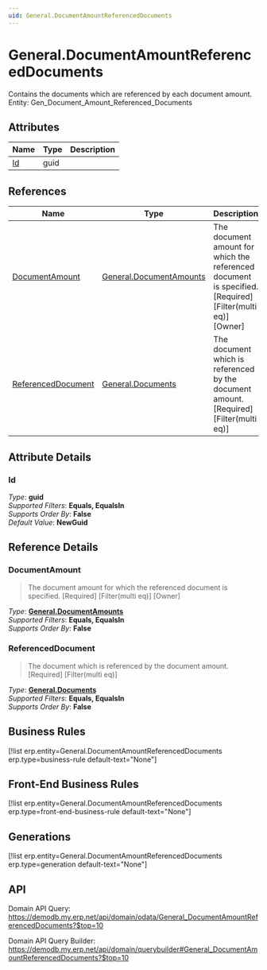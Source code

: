 ```yaml
---
uid: General.DocumentAmountReferencedDocuments
---
```

# General.DocumentAmountReferencedDocuments

Contains the documents which are referenced by each document amount. Entity: Gen_Document_Amount_Referenced_Documents

## Attributes

| Name | Type | Description |
| ---- | ---- | --- |
| [Id](General.DocumentAmountReferencedDocuments.md#Id) | guid |  

## References

| Name | Type | Description |
| ---- | ---- | --- |
| [DocumentAmount](General.DocumentAmountReferencedDocuments.md#DocumentAmount) | [General.DocumentAmounts](General.DocumentAmounts.md) | The document amount for which the referenced document is specified. [Required] [Filter(multi eq)] [Owner] |
| [ReferencedDocument](General.DocumentAmountReferencedDocuments.md#ReferencedDocument) | [General.Documents](General.Documents.md) | The document which is referenced by the document amount. [Required] [Filter(multi eq)] |


## Attribute Details

### Id

_Type_: **guid**  
_Supported Filters_: **Equals, EqualsIn**  
_Supports Order By_: **False**  
_Default Value_: **NewGuid**  


## Reference Details

### DocumentAmount

> The document amount for which the referenced document is specified. [Required] [Filter(multi eq)] [Owner]

_Type_: **[General.DocumentAmounts](General.DocumentAmounts.md)**  
_Supported Filters_: **Equals, EqualsIn**  
_Supports Order By_: **False**  

### ReferencedDocument

> The document which is referenced by the document amount. [Required] [Filter(multi eq)]

_Type_: **[General.Documents](General.Documents.md)**  
_Supported Filters_: **Equals, EqualsIn**  
_Supports Order By_: **False**  



## Business Rules

[!list erp.entity=General.DocumentAmountReferencedDocuments erp.type=business-rule default-text="None"]

## Front-End Business Rules

[!list erp.entity=General.DocumentAmountReferencedDocuments erp.type=front-end-business-rule default-text="None"]

## Generations

[!list erp.entity=General.DocumentAmountReferencedDocuments erp.type=generation default-text="None"]

## API

Domain API Query:
<https://demodb.my.erp.net/api/domain/odata/General_DocumentAmountReferencedDocuments?$top=10>

Domain API Query Builder:
<https://demodb.my.erp.net/api/domain/querybuilder#General_DocumentAmountReferencedDocuments?$top=10>

